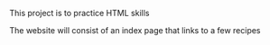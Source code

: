 This project is to practice HTML skills

The website will consist of an index page that links to a few recipes